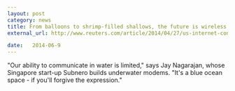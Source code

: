 ```yaml
---
layout: post
category: news
title: From balloons to shrimp-filled shallows, the future is wireless [Reuters]
external_url: http://www.reuters.com/article/2014/04/27/us-internet-connect-idUSBREA3Q0OH20140427

date:   2014-06-9
---
```


"Our ability to communicate in water is limited," says Jay Nagarajan, whose Singapore start-up Subnero builds underwater modems. "It's a blue ocean space - if you'll forgive the expression."